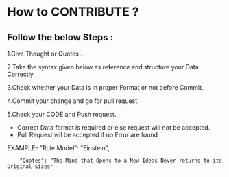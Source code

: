 
# How to CONTRIBUTE ?

## Follow the below Steps :
1.Give Thought or Quotes .

2.Take the syntax given below as reference and structure your Data Correctly .

3.Check whether  your Data is in proper Format or not before Commit.

4.Commit your change and go for pull request.

5.Check your CODE and Push request.
- Correct Data format is required or else request will not be accepted.
- Pull Request wil be accepted if no Error are found

EXAMPLE-
       "Role Model": "Einstein",

        "Quotes": "The Mind that Opens to a New Ideas Never returns to its Original Sizes"


